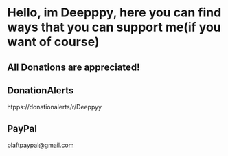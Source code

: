 # Hello, im Deepppy, here you can find ways that you can support me(if you want of course)

## All Donations are appreciated!


## DonationAlerts

htpps://donationalerts/r/Deeppyy

## PayPal

plaftpaypal@gmail.com
